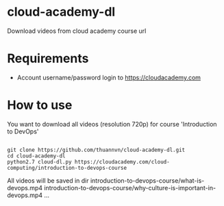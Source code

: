 # cloud-academy-dl
Download videos from cloud academy course url

# Requirements
- Account username/password login to https://cloudacademy.com

# How to use
You want to download all videos (resolution 720p) for course 'Introduction to DevOps'

<code>
git clone https://github.com/thuannvn/cloud-academy-dl.git                          </code>

<code>
cd cloud-academy-dl</code>

<code>
python2.7 cloud-dl.py https://cloudacademy.com/cloud-computing/introduction-to-devops-course</code>

All videos will be saved in dir 
introduction-to-devops-course/what-is-devops.mp4
introduction-to-devops-course/why-culture-is-important-in-devops.mp4
...

